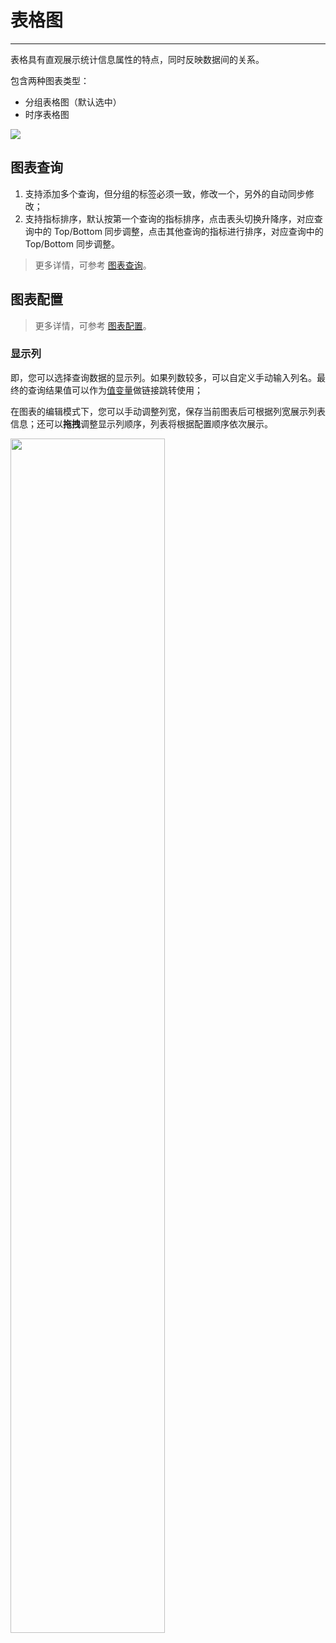 # 表格图
---


表格具有直观展示统计信息属性的特点，同时反映数据间的关系。


包含两种图表类型：

- 分组表格图（默认选中）
- 时序表格图

![](../img/table.png)


## 图表查询

1. 支持添加多个查询，但分组的标签必须一致，修改一个，另外的自动同步修改；
2. 支持指标排序，默认按第一个查询的指标排序，点击表头切换升降序，对应查询中的 Top/Bottom 同步调整，点击其他查询的指标进行排序，对应查询中的 Top/Bottom 同步调整。

> 更多详情，可参考 [图表查询](./chart-query.md)。

## 图表配置

> 更多详情，可参考 [图表配置](./chart-config.md)。

### 显示列 

即，您可以选择查询数据的显示列。如果列数较多，可以自定义手动输入列名。最终的查询结果值可以作为[值变量](chart-link.md#z-variate)做链接跳转使用；

在图表的编辑模式下，您可以手动调整列宽，保存当前图表后可根据列宽展示列表信息；还可以**拖拽**调整显示列顺序，列表将根据配置顺序依次展示。 

<img src="../../img/table-1.png" width="70%" >

<!--
## 常用配置 {#set}

表格图包含两种图表类型：分组表格图、时序表格图（默认选中前者)。

### 标题

1. 标题：为图表设置标题名称，设置完成后，在图表的左上方显示，支持隐藏。
2. 描述：为图表添加描述信息，设置后图表标题后方会出现【i】的提示，不设置则不显示。


### 单位

???+ abstract "关于指标数据的单位显示"

    :material-numeric-1-circle: 默认单位显示：

    - 若查询的数据为指标数据，且您在[指标管理](../../metrics/dictionary.md)中为指标设置了单位，则默认按照指标的单位进行进位显示；
    - 若您在**指标管理**内无相关单位配置，则按照[千分位](chart-query.md#thousand)逗号间隔的数值进位方式显示。

    :material-numeric-2-circle: 配置单位后：优先使用您自定义配置的单位进行进位显示。指标类数据支持针对数值提供两种选项：
    
    - 默认进位：单位为万、百万，如10000 展示为 1 万，1000000 展示为 1 百万。保留两位小数点；
    - 短级差制：单位为 K, M, B。即以 thousand、million、billion、trillion 等依次表示中文语境下的千、百万、十亿、万亿等。如 1000 为 1 k，10000 为 10 k，1000000 为 1 million；保留两位小数点。


- 全局：

包含不同维度下通用的单位格式，如数据大小、时间间隔、时间戳等。

在该模式下，还可在下拉框中选择输入自定义单位，回车后即可应用于当前图表。


- 自定义：选择当前查询条件下包含的指标，输入自定义单位。

### 别名

即对分组后的查询添加别名。添加别名后，图例的名称也随之变化，方便更直观地区分相关指标。

您可以手动输入预设别名，输入格式为：聚合函数(指标){"标签": "标签值"}，如 `last(usage_idle){"host": "guance_01"}`。 


### 数据格式

1. 小数位数：可选择 0、1、2、3 位小数或全精度。

2. [千分位分隔符](../visual-chart/chart-query.md#thousand)：千位分隔符默认开启，关闭后将显示原始值，无分隔符。



## 高级配置

### 时间

锁定时间：即固定当前图表查询数据的时间范围，不受全局时间组件的限制。设置成功后的图表右上角会出现用户设定的时间，如【xx分钟】、【xx小时】、【xx天】。假设锁定时间间隔 30 分钟，那么当调节时间组件无论查询什么时间范围视图，仍只会显示最近 30 分钟数据。 


### 规则映射 

即为不同的列设置指标范围和对应的背景颜色、字体颜色。在范围内的指标将按设置的样式进行显示。

设置指标范围及映射值，当指标值在设置的数据范围内时将显示为对应的映射值。

当指标值同时满足多个设置时，显示为最后一个满足条件的设置样式。

设置值映射时，【显示为】和【颜色】都不是必选/必填项：

- 【显示为】默认为空，即代表不做映射值显示；
- 【颜色】默认为空，即不做颜色映射显示其原本颜色。


### 空间授权

启用后，即可在当前工作空间的当前图表下查询外部工作空间的数据。 

在图表下方，可在被授权的工作空间下拉框中选定目标工作空间进行查询。



### 数据采样

仅针对 Doris 日志数据引擎的工作空间。

开启后，会对除“指标”外的其他数据进行采样查询，采样率不固定，会根据数据量大小动态调整。 


### 时间偏移

由于非时序数据在入库后存在至少 1 分钟的查询延迟。选择相对时间查询时，可能导致最近几分钟的数据未能被采集，从而出现数据丢失的情况。

启用时间偏移后，当查询相对时间区间时，实际查询时间范围向前偏移 1 分钟，以防止入库延迟导致数据获取为空。如：当前为 12:30，查询最近 15 分钟的数据，开启时间偏移后，实际查询的时间是：12:14-12:29。

???+ warning "注意事项"

    1. 该设置仅针对相对时间生效，若查询时间区间为“绝对时间范围”，时间偏移不生效。
    2. 针对有时间间隔的图表，如时序图，设定时间间隔超出 1min 则时间偏移不生效，<= 1m 的情况下才偏移生效。针对没有时间间隔的图表，如概览图、柱状图等，时间偏移保持生效。

-->

